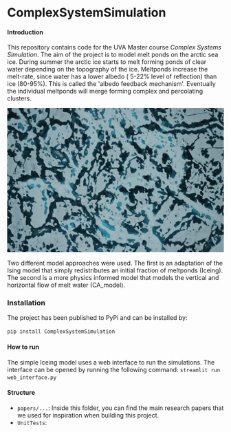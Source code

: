# ComplexSystemSimulation

#### Introduction
This repository contains code for the UVA Master course *Complex Systems Simulation*. The aim of the project is to model melt ponds on the arctic sea ice. During summer the arctic ice starts to melt forming ponds of clear water depending on the topography of the ice. Meltponds increase the melt-rate, since water has a lower albedo ( 5-22% level of reflection) than ice (80-95%). This is called the 'albedo feedback mechanism'. Eventually the individual meltponds will merge forming complex and percolating clusters.

![alt text](https://github.com/PaulHosek/ComplexSystemSimulation/blob/main/Figures/The%20albedo%20effect_Perovich.jpg)

Two different model approaches were used. The first is an adaptation of the Ising model that simply redistributes an initial fraction of meltponds (Iceing). The second is a more physics informed model that models the vertical and horizontal flow of melt water (CA_model).

### Installation
The project has been published to PyPi and can be installed by:

`pip install ComplexSystemSimulation`

#### How to run

The simple Iceing model uses a web interface to run the simulations. The interface can be opened by running the following command:
`streamlit run web_interface.py`



#### Structure

- `papers/...`: Inside this folder, you can find the main research papers that we used for inspiration when building this project.
- `UnitTests`: 
